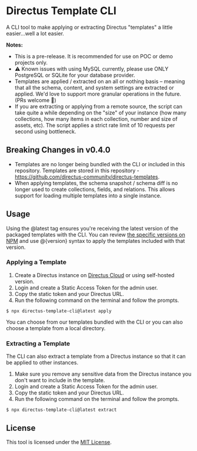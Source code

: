 # Directus Template CLI

A CLI tool to make applying or extracting Directus "templates" a little easier...well a lot easier.

**Notes:**

- This is a pre-release. It is recommended for use on POC or demo projects only.
- ⚠️ Known issues with using MySQL currently, please use ONLY PostgreSQL or SQLite for your database provider.
- Templates are applied / extracted on an all or nothing basis – meaning that all the schema, content, and system settings are extracted or applied. We'd love to support more granular operations in the future. (PRs welcome 🙏)
- If you are extracting or applying from a remote source, the script can take quite a while depending on the "size" of your instance (how many collections, how many items in each collection, number and size of assets, etc). The script applies a strict rate limit of 10 requests per second using bottleneck.

## Breaking Changes in v0.4.0

- Templates are no longer being bundled with the CLI or included in this repository. Templates are stored in this repository - https://github.com/directus-community/directus-templates.
- When applying templates, the schema snapshot / schema diff is no longer used to create collections, fields, and relations. This allows support for loading multiple templates into a single instance.

## Usage

Using the @latest tag ensures you're receiving the latest version of the packaged templates with the CLI. You can review [the specific versions on NPM](https://www.npmjs.com/package/directus-template-cli) and use @{version} syntax to apply the templates included with that version.

### Applying a Template

1. Create a Directus instance on [Directus Cloud](https://directus.cloud) or using self-hosted version.
2. Login and create a Static Access Token for the admin user.
3. Copy the static token and your Directus URL.
4. Run the following command on the terminal and follow the prompts.

```
$ npx directus-template-cli@latest apply
```

You can choose from our templates bundled with the CLI or you can also choose a template from a local directory.

### Extracting a Template

The CLI can also extract a template from a Directus instance so that it can be applied to other instances.

1. Make sure you remove any sensitive data from the Directus instance you don't want to include in the template.
2. Login and create a Static Access Token for the admin user.
3. Copy the static token and your Directus URL.
4. Run the following command on the terminal and follow the prompts.

```
$ npx directus-template-cli@latest extract
```

## License

This tool is licensed under the [MIT License](https://opensource.org/licenses/MIT).

